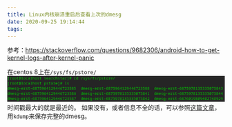 ```yaml
---
title: Linux内核崩溃重启后查看上次的dmesg
date: 2020-09-25 19:14:44
tags:
---
```


参考：<https://stackoverflow.com/questions/9682306/android-how-to-get-kernel-logs-after-kernel-panic>

在centos 8上在```/sys/fs/pstore/```
![在这里插入图片描述](Linux内核崩溃重启后查看上次的dmesg/20200925191324546.png)
时间戳最大的就是最近的。
如果没有，或者信息不全的话，可以参照[这篇文章](https://blog.csdn.net/qq_41961459/article/details/109127592)，用```kdump```来保存完整的dmesg。
